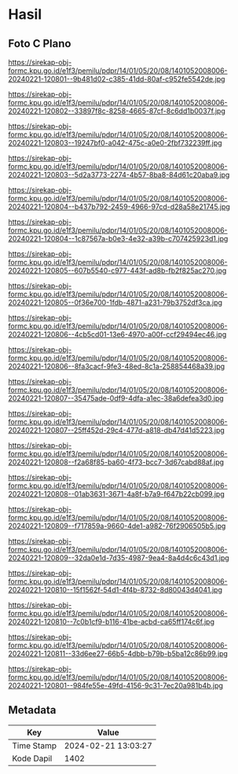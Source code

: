 # Hasil

## Foto C Plano

https://sirekap-obj-formc.kpu.go.id/e1f3/pemilu/pdpr/14/01/05/20/08/1401052008006-20240221-120801--9b481d02-c385-41dd-80af-c952fe5542de.jpg

https://sirekap-obj-formc.kpu.go.id/e1f3/pemilu/pdpr/14/01/05/20/08/1401052008006-20240221-120802--33897f8c-8258-4665-87cf-8c6dd1b0037f.jpg

https://sirekap-obj-formc.kpu.go.id/e1f3/pemilu/pdpr/14/01/05/20/08/1401052008006-20240221-120803--19247bf0-a042-475c-a0e0-2fbf732239ff.jpg

https://sirekap-obj-formc.kpu.go.id/e1f3/pemilu/pdpr/14/01/05/20/08/1401052008006-20240221-120803--5d2a3773-2274-4b57-8ba8-84d61c20aba9.jpg

https://sirekap-obj-formc.kpu.go.id/e1f3/pemilu/pdpr/14/01/05/20/08/1401052008006-20240221-120804--b437b792-2459-4966-97cd-d28a58e21745.jpg

https://sirekap-obj-formc.kpu.go.id/e1f3/pemilu/pdpr/14/01/05/20/08/1401052008006-20240221-120804--1c87567a-b0e3-4e32-a39b-c707425923d1.jpg

https://sirekap-obj-formc.kpu.go.id/e1f3/pemilu/pdpr/14/01/05/20/08/1401052008006-20240221-120805--607b5540-c977-443f-ad8b-fb2f825ac270.jpg

https://sirekap-obj-formc.kpu.go.id/e1f3/pemilu/pdpr/14/01/05/20/08/1401052008006-20240221-120805--0f36e700-1fdb-4871-a231-79b3752df3ca.jpg

https://sirekap-obj-formc.kpu.go.id/e1f3/pemilu/pdpr/14/01/05/20/08/1401052008006-20240221-120806--4cb5cd01-13e6-4970-a00f-ccf29494ec46.jpg

https://sirekap-obj-formc.kpu.go.id/e1f3/pemilu/pdpr/14/01/05/20/08/1401052008006-20240221-120806--8fa3cacf-9fe3-48ed-8c1a-258854468a39.jpg

https://sirekap-obj-formc.kpu.go.id/e1f3/pemilu/pdpr/14/01/05/20/08/1401052008006-20240221-120807--35475ade-0df9-4dfa-a1ec-38a6defea3d0.jpg

https://sirekap-obj-formc.kpu.go.id/e1f3/pemilu/pdpr/14/01/05/20/08/1401052008006-20240221-120807--25ff452d-29c4-477d-a818-db47d41d5223.jpg

https://sirekap-obj-formc.kpu.go.id/e1f3/pemilu/pdpr/14/01/05/20/08/1401052008006-20240221-120808--f2a68f85-ba60-4f73-bcc7-3d67cabd88af.jpg

https://sirekap-obj-formc.kpu.go.id/e1f3/pemilu/pdpr/14/01/05/20/08/1401052008006-20240221-120808--01ab3631-3671-4a8f-b7a9-f647b22cb099.jpg

https://sirekap-obj-formc.kpu.go.id/e1f3/pemilu/pdpr/14/01/05/20/08/1401052008006-20240221-120809--f717859a-9660-4de1-a982-76f2906505b5.jpg

https://sirekap-obj-formc.kpu.go.id/e1f3/pemilu/pdpr/14/01/05/20/08/1401052008006-20240221-120809--32da0e1d-7d35-4987-9ea4-8a4d4c6c43d1.jpg

https://sirekap-obj-formc.kpu.go.id/e1f3/pemilu/pdpr/14/01/05/20/08/1401052008006-20240221-120810--15f1562f-54d1-4f4b-8732-8d80043d4041.jpg

https://sirekap-obj-formc.kpu.go.id/e1f3/pemilu/pdpr/14/01/05/20/08/1401052008006-20240221-120810--7c0b1cf9-b116-41be-acbd-ca65ff174c6f.jpg

https://sirekap-obj-formc.kpu.go.id/e1f3/pemilu/pdpr/14/01/05/20/08/1401052008006-20240221-120811--33d6ee27-66b5-4dbb-b79b-b5ba12c86b99.jpg

https://sirekap-obj-formc.kpu.go.id/e1f3/pemilu/pdpr/14/01/05/20/08/1401052008006-20240221-120801--984fe55e-49fd-4156-9c31-7ec20a981b4b.jpg


## Metadata

| Key        | Value               |
| ---------- | ------------------- |
| Time Stamp | 2024-02-21 13:03:27 |
| Kode Dapil | 1402                |



